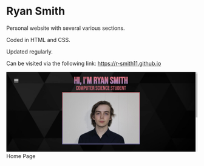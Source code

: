 # Ryan Smith

Personal website with several various sections.

Coded in HTML and CSS.

Updated regularly.

Can be visited via the following link: https://r-smith11.github.io

![image](https://github.com/r-smith11/r-smith11.github.io/blob/master/images/landing_page.jpg)
Home Page

